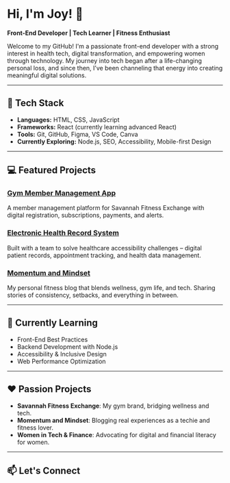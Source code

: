 # Hi, I'm Joy! 👋  
**Front-End Developer | Tech Learner | Fitness Enthusiast**

Welcome to my GitHub! I'm a passionate front-end developer with a strong interest in health tech, digital transformation, and empowering women through technology. My journey into tech began after a life-changing personal loss, and since then, I’ve been channeling that energy into creating meaningful digital solutions.

---

## 🔧 Tech Stack
- **Languages:** HTML, CSS, JavaScript
- **Frameworks:** React (currently learning advanced React)
- **Tools:** Git, GitHub, Figma, VS Code, Canva
- **Currently Exploring:** Node.js, SEO, Accessibility, Mobile-first Design

---

## 💻 Featured Projects

### [Gym Member Management App](#)
A member management platform for Savannah Fitness Exchange with digital registration, subscriptions, payments, and alerts.

### [Electronic Health Record System](#)
Built with a team to solve healthcare accessibility challenges – digital patient records, appointment tracking, and health data management.

### [Momentum and Mindset](#)
My personal fitness blog that blends wellness, gym life, and tech. Sharing stories of consistency, setbacks, and everything in between.

---

## 🌱 Currently Learning
- Front-End Best Practices
- Backend Development with Node.js
- Accessibility & Inclusive Design
- Web Performance Optimization

---

## ❤️ Passion Projects
- **Savannah Fitness Exchange**: My gym brand, bridging wellness and tech.
- **Momentum and Mindset**: Blogging real experiences as a techie and fitness lover.
- **Women in Tech & Finance**: Advocating for digital and financial literacy for women.

---

## 📫 Let's Connect
